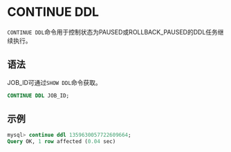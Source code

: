 CONTINUE DDL 
=================================

`CONTINUE DDL`命令用于控制状态为PAUSED或ROLLBACK_PAUSED的DDL任务继续执行。

语法 
-----------------------

JOB_ID可通过`SHOW DDL`命令获取。

```sql
CONTINUE DDL JOB_ID;
```



示例 
-----------------------

```sql
mysql> continue ddl 1359630057722609664;
Query OK, 1 row affected (0.04 sec)
```


